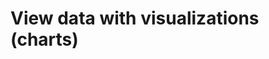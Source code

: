 # View data with visualizations (charts)

<!-- https://docs.microsoft.com/en-us/dynamics365/customer-engagement/developer/customize-dev/view-data-with-visualizations-charts -->